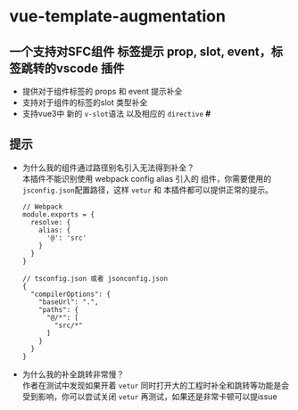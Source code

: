# vue-template-augmentation
## 一个支持对SFC组件 标签提示 prop, slot, event，标签跳转的vscode 插件
- 提供对于组件标签的 props 和 event 提示补全
- 支持对于组件的标签的slot 类型补全
- 支持vue3中 新的 `v-slot`语法 以及相应的 `directive` **#**
## 提示
- 为什么我的组件通过路径别名引入无法得到补全？  
  本插件不能识别使用 webpack config alias 引入的 组件，你需要使用的`jsconfig.json`配置路径，这样 `vetur` 和 本插件都可以提供正常的提示。
  ```
  // Webpack
  module.exports = {
    resolve: {
      alias: {
        '@': 'src'
      }
    }
  }
  ```
  ```
  // tsconfig.json 或者 jsonconfig.json
  {
    "compilerOptions": {
      "baseUrl": ".",
      "paths": {
        "@/*": [
          "src/*"
        ]
      }
    }
  }
  ```
- 为什么我的补全跳转非常慢？  
  作者在测试中发现如果开着 `vetur` 同时打开大的工程时补全和跳转等功能是会受到影响，你可以尝试关闭 `vetur` 再测试，如果还是非常卡顿可以提issue